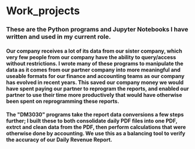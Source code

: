 # Work_projects
### These are the Python programs and Jupyter Notebooks I have written and used in my current role.
#### Our company receives a lot of its data from our sister company, which very few people from our company have the ability to query/access without restrictions. I wrote many of these programs to manipulate the data as it comes from our partner company into more meaningful and useable formats for our finance and accounting teams as our company has evolved in recent years. This saved our company money we would have spent paying our partner to reprogram the reports, and enabled our partner to use their time more productively that would have otherwise been spent on reprogramming these reports.

#### The "DM3030" programs take the report data conversions a few steps further; I built these to both consolidate daily PDF files into one PDF, extrct and clean data from the PDF, then perform calculations that were otherwise done by accounting. We use this as a balancing tool to verify the accuracy of our Daily Revenue Report.
